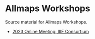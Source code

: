 # Allmaps Workshops

Source material for Allmaps Workshops.

- [2023 Online Meeting, IIIF Consortium](https://allmaps.org/workshops/2023-iiif-online-meeting)
